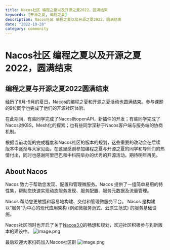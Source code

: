 ```yaml
---
title: Nacos社区 编程之夏以及开源之夏2022，圆满结束
keywords: [开源之夏, 编程之夏]
description: Nacos社区 编程之夏以及开源之夏2022，圆满结束
date: "2022-10-28"
category: community
---
```


# Nacos社区 编程之夏以及开源之夏2022，圆满结束

## 编程之夏与开源之夏2022圆满结束

经历了6月-9月的夏日，Nacos的编程之夏和开源之夏活动也圆满结束。参与课题的9位同学也完成了他们的开源社区体验。

在此期间，有些同学完成了Nacos新openAPI，新插件的开发；有些同学完成了Nacos对K8S，Mesh化的探索；也有些同学深耕于Nacos客户端与服务端的协商机制。

根据当前功能的完成程度和Nacos社区的版本的规划，这些重要的改动会在后续版本中逐渐与大家见面。在这里感谢参加编程之夏与开源之夏的同学和导师们的热情付出，同时也感谢阿里巴巴和中科院举办的优秀的开源活动。期待明年再见。

## About Nacos

Nacos 致力于帮助您发现、配置和管理微服务。Nacos 提供了一组简单易用的特性集，帮助您快速实现动态服务发现、服务配置、服务元数据及流量管理。

Nacos 帮助您更敏捷和容易地构建、交付和管理微服务平台。 Nacos 是构建以“服务”为中心的现代应用架构 (例如微服务范式、云原生范式) 的服务基础设施。

Nacos社区同时也开启了关于[Nacos3.0](https://mp.weixin.qq.com/s/8UwwD_WxSJINP8Qr_1wogg)的畅想和规划，欢迎社区积极参与到新版本的建设中。
![image.png](https://cdn.nlark.com/yuque/0/2022/png/1577777/1660125280551-a2e881fe-d25e-4ebb-a28f-8e56683deef1.png#clientId=uf10cb19a-105c-4&crop=0&crop=0&crop=1&crop=1&from=url&id=Z9to1&margin=%5Bobject%20Object%5D&name=image.png&originHeight=794&originWidth=1650&originalType=binary&ratio=1&rotation=0&showTitle=false&size=185821&status=done&style=none&taskId=u63849e10-1dae-45cb-b559-04d106ebe86&title=)

最后欢迎大家扫码加入Nacos社区群
![image.png](https://cdn.nlark.com/yuque/0/2022/png/1577777/1660125280778-c1822fb0-958b-4730-a6dc-0e92ba22f3f8.png#clientId=uf10cb19a-105c-4&crop=0&crop=0&crop=1&crop=1&from=paste&height=374&id=u2619495f&margin=%5Bobject%20Object%5D&name=image.png&originHeight=923&originWidth=765&originalType=binary&ratio=1&rotation=0&showTitle=false&size=338166&status=done&style=none&taskId=u0690e9a0-6d58-4f72-82b1-7d4457a900e&title=&width=310)

